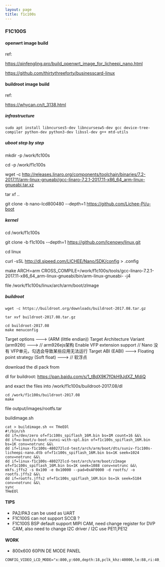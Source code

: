 ```yaml
---
layout: page
title: f1c100s
---
```


### F1C100S

#### openwrt image build

ref:

https://qinfengling.pro/build_openwrt_image_for_licheepi_nano.html

https://github.com/thirtythreeforty/businesscard-linux

#### buildroot image build

ref:

https://whycan.cn/t_3138.html

##### infrastructure

```
sudo apt install libncurses5-dev libncursesw5-dev gcc device-tree-compiler python-dev python3-dev libssl-dev g++ mtd-utils
```


##### uboot step by step

mkdir -p /work/fc100s

cd -p /work/f1c100s

wget -c http://releases.linaro.org/components/toolchain/binaries/7.2-2017.11/arm-linux-gnueabi/gcc-linaro-7.2.1-2017.11-x86_64_arm-linux-gnueabi.tar.xz

tar xf ..

git clone -b nano-lcd800480 --depth=1 https://github.com/Lichee-Pi/u-boot

##### kernel

cd /work/f1c100s

git clone -b f1c100s --depth=1 https://github.com/Icenowy/linux.git

cd linux

curl -sSL http://dl.sipeed.com/LICHEE/Nano/SDK/config > .config

make ARCH=arm CROSS_COMPILE=/work/f1c100s/tools/gcc-linaro-7.2.1-2017.11-x86_64_arm-linux-gnueabi/bin/arm-linux-gnueabi- -j4

file /work/f1c100s/linux/arch/arm/boot/zImage

##### buildroot

```
wget -c https://buildroot.org/downloads/buildroot-2017.08.tar.gz
```
```
tar xvf buildroot-2017.08.tar.gz
```
```
cd buildroot-2017.08
make menuconfig
```
Target options ---> (ARM (little endian))
  Target Architecture Variant (arm926t) --->  // arm926ejs架构
  Enable VFP extension support         // Nano 没有 VFP单元，勾选会导致某些应用无法运行
  Target ABI (EABI) --->
  Floating point strategy (Soft float) --->  // 软浮点

download the dl pack from

dl for buildroot: https://pan.baidu.com/s/1_tBdX9K7fOkH9JdXZ_MdiQ

and exact the files into /work/f1c100s/buildroot-2017.08/dl

```
cd /work/f1c100s/buildroot-2017.08
make
```
file output/images/rootfs.tar



buildimage.sh

```
cat > buildimage.sh << THeEOl
#!/bin/sh
dd if=/dev/zero of=f1c100s_spiflash_16M.bin bs=1M count=16 &&\
dd if=u-boot/u-boot-sunxi-with-spl.bin of=f1c100s_spiflash_16M.bin bs=1K conv=notrunc &&\
dd if=linux-f1c100s-480272lcd-test/arch/arm/boot/dts/suniv-f1c100s-licheepi-nano.dtb of=f1c100s_spiflash_16M.bin bs=1K seek=1024 conv=notrunc &&\
dd if=linux-f1c100s-480272lcd-test/arch/arm/boot/zImage of=f1c100s_spiflash_16M.bin bs=1K seek=1088 conv=notrunc &&\
mkfs.jffs2 -s 0x100 -e 0x10000 --pad=0xAF0000 -d rootfs/ -o rootfs.jffs2 &&\
dd if=rootfs.jffs2 of=f1c100s_spiflash_16M.bin bs=1k seek=5184 conv=notrunc &&\
sync
THeEOl
```

#### TIPS

* PA2/PA3 can be used as UART
* F1C100S can not support SCCB ?
* F1C100S BSP default support MIPI CAM, need change register for DVP CAM, also need to change I2C driver / I2C use PE11,PE12

#### WORK

* 800x600 60PIN DE MODE PANEL
```
CONFIG_VIDEO_LCD_MODE="x:800,y:600,depth:18,pclk_khz:40000,le:88,ri:40,up:19,lo:5,hs:128,vs:4,sync:3,vmode:0"
```